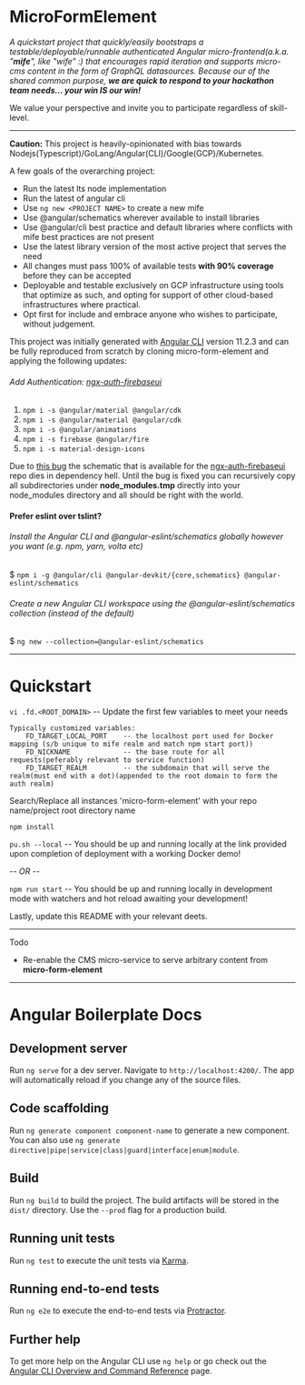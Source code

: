 # MicroFormElement
_A quickstart project that quickly/easily bootstraps a testable/deployable/runnable authenticated 
Angular micro-frontend(a.k.a. "**mife**", like "wife" :) that encourages rapid iteration and supports micro-cms content in the form of GraphQL datasources.
Because our of the shared common purpose, **we are quick to respond to your hackathon team needs... your win IS our win!**_

We value your perspective and invite you to participate regardless of skill-level.

----

**Caution:**  This project is heavily-opinionated with bias towards Nodejs(Typescript)/GoLang/Angular(CLI)/Google(GCP)/Kubernetes. 

A few goals of the overarching project:

- Run the latest lts node implementation
- Run the latest of angular cli
- Use `ng new <PROJECT NAME>` to create a new mife
- Use @angular/schematics wherever available to install libraries
- Use @angular/cli best practice and default libraries where conflicts with mife best practices are not present
- Use the latest library version of the most active project that serves the need
- All changes must pass 100% of available tests **with 90% coverage** before they can be accepted 
- Deployable and testable exclusively on GCP infrastructure using tools that optimize as such, and opting for support of other cloud-based infrastructures where practical. 
- Opt first for include and embrace anyone who wishes to participate, without judgement.

This project was initially generated with [Angular CLI](https://github.com/angular/angular-cli) version 11.2.3 and can be fully reproduced from scratch
by cloning micro-form-element and applying the following updates: 

###### Add Authentication:      [ngx-auth-firebaseui]() 

1. `npm i -s @angular/material @angular/cdk`
1. `npm i -s @angular/material @angular/cdk`
1. `npm i -s @angular/animations`
1. `npm i -s firebase @angular/fire`
1. `npm i -s material-design-icons`

Due to [this bug](https://github.com/AnthonyNahas/ngx-auth-firebaseui/pull/615) the schematic that is available for the [ngx-auth-firebaseui](https://ngx-auth-firebaseui.firebaseapp.com/getting-started)
repo dies in dependency hell. Until the bug is fixed you can recursively copy all subdirectories under **node_modules.tmp** directly into your node_modules directory and all should be right with the world.

#### Prefer eslint over tslint?
###### Install the Angular CLI and @angular-eslint/schematics globally however you want (e.g. npm, yarn, volta etc)
$ `npm i -g @angular/cli @angular-devkit/{core,schematics} @angular-eslint/schematics`

###### Create a new Angular CLI workspace using the @angular-eslint/schematics collection (instead of the default)
$ `ng new --collection=@angular-eslint/schematics`

----
# Quickstart

`vi .fd.<ROOT_DOMAIN>`  -- Update the first few variables to meet your needs

    Typically customized variables:
        FD_TARGET_LOCAL_PORT    -- the localhost port used for Docker mapping (s/b unique to mife realm and match npm start port))
        FD_NICKNAME             -- the base route for all requests(peferably relevant to service function)
        FD_TARGET_REALM         -- the subdomain that will serve the realm(must end with a dot)(appended to the root domain to form the auth realm)


Search/Replace all instances 'micro-form-element' with your repo name/project root directory name

`npm install`

`pu.sh --local`  -- You should be up and running locally at the link provided upon completion of deployment with a working Docker demo!

-- _OR_ --

`npm run start`  -- You should be up and running locally in development mode with watchers and hot reload awaiting your development!

Lastly, update this README with your relevant deets.

----
Todo

- Re-enable the CMS micro-service to serve arbitrary content from **micro-form-element**
----
# Angular Boilerplate Docs
## Development server

Run `ng serve` for a dev server. Navigate to `http://localhost:4200/`. The app will automatically reload if you change any of the source files.

## Code scaffolding

Run `ng generate component component-name` to generate a new component. You can also use `ng generate directive|pipe|service|class|guard|interface|enum|module`.

## Build

Run `ng build` to build the project. The build artifacts will be stored in the `dist/` directory. Use the `--prod` flag for a production build.

## Running unit tests

Run `ng test` to execute the unit tests via [Karma](https://karma-runner.github.io).

## Running end-to-end tests

Run `ng e2e` to execute the end-to-end tests via [Protractor](http://www.protractortest.org/).

## Further help

To get more help on the Angular CLI use `ng help` or go check out the [Angular CLI Overview and Command Reference](https://angular.io/cli) page.
